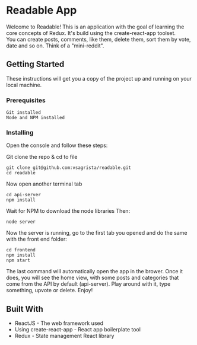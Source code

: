 # Readable App

Welcome to Readable! This is an application with the goal of learning the core concepts of Redux. It's build using the create-react-app toolset.
<br>
You can create posts, comments, like them, delete them, sort them by vote, date and so on. Think of a "mini-reddit".

## Getting Started

These instructions will get you a copy of the project up and running on your local machine.

### Prerequisites

```
Git installed
Node and NPM installed
```

### Installing

Open the console and follow these steps:

Git clone the repo & cd to file

```
git clone git@github.com:vsagrista/readable.git
cd readable
```

Now open another terminal tab

```
cd api-server
npm install
```

Wait for NPM to download the node libraries
Then:

```
node server
```

Now the server is running, go to the first tab you opened and do the same with the front end folder:

```
cd frontend
npm install
npm start
```

The last command will automatically open the app in the brower. Once it does, you will see the home view, with some posts and categories that come from the API by default (api-server). Play around with it, type something, upvote or delete. Enjoy!

## Built With

* ReactJS - The web framework used
* Using create-react-app - React app boilerplate tool 
* Redux - State management React library
